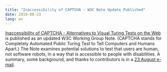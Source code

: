 ```yaml
---
title: "Inaccessibility of CAPTCHA - W3C Note Update Published"
date: 2019-08-23
lang: en
---
```


[Inaccessibility of CAPTCHA - Alternatives to Visual Turing Tests on the Web](https://www.w3.org/TR/turingtest/) is published as an updated W3C Working Group Note. (CAPTCHA stands for Completely Automated Public Turing Test to Tell Computers and Humans Apart.) The Note examines potential solutions to test that users are human, not software robots, in a way that is accessible to people with disabilities.  A summary, some background, and thanks to contributors is in a [23 August e-mail](https://lists.w3.org/Archives/Public/public-wai-announce/2019JulSep/0003.html).